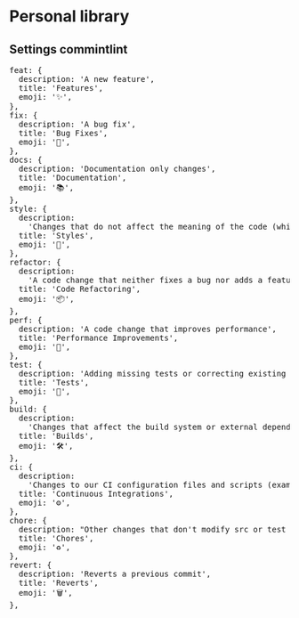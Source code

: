 # Personal library

## Settings commintlint

<pre>
feat: {
  description: 'A new feature',
  title: 'Features',
  emoji: '✨',
},
fix: {
  description: 'A bug fix',
  title: 'Bug Fixes',
  emoji: '🐛',
},
docs: {
  description: 'Documentation only changes',
  title: 'Documentation',
  emoji: '📚',
},
style: {
  description:
    'Changes that do not affect the meaning of the code (white-space, formatting, missing semi-colons, etc)',
  title: 'Styles',
  emoji: '💎',
},
refactor: {
  description:
    'A code change that neither fixes a bug nor adds a feature',
  title: 'Code Refactoring',
  emoji: '📦',
},
perf: {
  description: 'A code change that improves performance',
  title: 'Performance Improvements',
  emoji: '🚀',
},
test: {
  description: 'Adding missing tests or correcting existing tests',
  title: 'Tests',
  emoji: '🚨',
},
build: {
  description:
    'Changes that affect the build system or external dependencies (example scopes: gulp, broccoli, npm)',
  title: 'Builds',
  emoji: '🛠',
},
ci: {
  description:
    'Changes to our CI configuration files and scripts (example scopes: Travis, Circle, BrowserStack, SauceLabs)',
  title: 'Continuous Integrations',
  emoji: '⚙️',
},
chore: {
  description: "Other changes that don't modify src or test files",
  title: 'Chores',
  emoji: '♻️',
},
revert: {
  description: 'Reverts a previous commit',
  title: 'Reverts',
  emoji: '🗑',
},
</pre>

